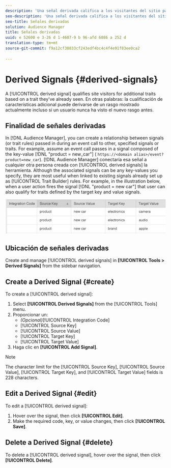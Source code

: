 ```yaml
---
description: 'Una señal derivada califica a los visitantes del sitio para obtener características adicionales basadas en un rasgo que ya han visto. En otras palabras: la cualificación de características adicional puede derivarse de un rasgo mostrado actualmente incluso si un usuario nunca ha visto el nuevo rasgo antes.'
seo-description: 'Una señal derivada califica a los visitantes del sitio para obtener características adicionales basadas en un rasgo que ya han visto. En otras palabras: la cualificación de características adicional puede derivarse de un rasgo mostrado actualmente incluso si un usuario nunca ha visto el nuevo rasgo antes.'
seo-title: Señales derivadas
solution: Audience Manager
title: Señales derivadas
uuid: e 52600 e 3-26 d 1-4607-9 b 96-afd 6086 a 252 d
translation-type: tm+mt
source-git-commit: f9a12cf38833cf243edf4bc4c4f4e91f83ee0ca2

---
```



# Derived Signals {#derived-signals}

A [!UICONTROL derived signal] qualifies site visitors for additional traits based on a trait they&#39;ve already seen. En otras palabras: la cualificación de características adicional puede derivarse de un rasgo mostrado actualmente incluso si un usuario nunca ha visto el nuevo rasgo antes.

<!-- c_tb_derived_signal.xml -->

## Finalidad de señales derivadas

In [!DNL Audience Manager], you can create a relationship between signals (or trait rules) passed in during an event call to other, specified signals or traits. For example, assume an event call passes in a signal composed of the key-value [!DNL "product = new_car"] ( `https://<domain alias>/event?product=new_car`). [!DNL Audience Manager] conectaría esa señal a cualquier otra persona creada con [!UICONTROL derived signals] la herramienta. Although the associated signals can be any key-values you specify, they are most useful when linked to existing signals already set up as [!UICONTROL Trait Builder] rules. For example, in the illustration below, when a user action fires the signal [!DNL "product = new car"] that user can also qualify for traits defined by the target key and value signals.

![](assets/derived_signal_example.png)

## Ubicación de señales derivadas

Create and manage [!UICONTROL derived signals] in **[!UICONTROL Tools > Derived Signals]** from the sidebar navigation.

## Create a Derived Signal {#create}

<!-- t_tb_create_derived.xml -->

To create a [!UICONTROL derived signal]:

1. Select **[!UICONTROL Derived Signals]** from the [!UICONTROL Tools] menu.
1. Proporcionar un:
   * *(Opcional)*[!UICONTROL Integration Code]
   * [!UICONTROL Source Key]
   * [!UICONTROL Source Value]
   * [!UICONTROL Target Key]
   * [!UICONTROL Target Value]
1. Haga clic en **[!UICONTROL Add Signal]**.

>[!NOTE]
>
>The character limit for the [!UICONTROL Source Key], [!UICONTROL Source Value], [!UICONTROL Target Key], and [!UICONTROL Target Value] fields is 228 characters.

## Edit a Derived Signal {#edit}

<!-- t_tb_edit_derived.xml -->

To edit a [!UICONTROL derived signal]:

1. Hover over the signal, then click **[!UICONTROL Edit]**.
2. Make the required code, key, or value changes, then click **[!UICONTROL Save]**.

## Delete a Derived Signal {#delete}

<!-- t_tb_delete_derived.xml -->

To delete a [!UICONTROL derived signal], hover over the signal, then click **[!UICONTROL Delete]**.
